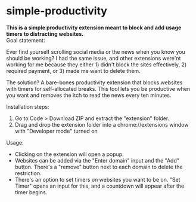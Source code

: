 # simple-productivity
<b>This is a simple productivity extension meant to block and add usage timers to distracting websites.</b>
<br>
Goal statement:

Ever find yourself scrolling social media or the news when you know you should be working? 
I had the same issue, and other extensions were'nt working for me because they either 1) didn't block the sites effectively, 2) required payment, or 3) made me want to delete them.

The solution? A bare-bones productivity extension that blocks websites with timers for self-allocated breaks. 
This tool lets you be productive when you want and removes the itch to read the news every ten minutes.

Installation steps:

1) Go to Code > Download ZIP and extract the "extension" folder.
2) Drag and drop the extension folder into a chrome://extensions window with "Developer mode" turned on

Usage:
- Clicking on the extension will open a popup.
- Websites can be added via the "Enter domain" input and the "Add" button. There's a "remove" button next to each domain to delete the restriction.
- There's an option to set timers on websites you want to be on. "Set Timer" opens an input for this, and a countdown will appear after the timer begins.

  
